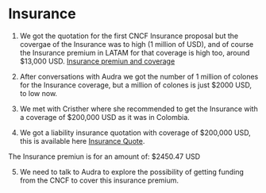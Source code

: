 # Insurance

1. We got the quotation for the first CNCF Insurance proposal but the covergae of the Insurance was to high (1 million of USD), and of course the Insurance premium in LATAM for that coverage is high too, around $13,000 USD. [Insurance premiun and coverage](https://github.com/cloudnativecostarica/kcd-planning-2025/blob/main/INSSJ-09329-2024.pdf)

2. After conversations with Audra we got the number of 1 million of colones for the Insurance coverage, but a million of colones is just $2000 USD, to low now.

3. We met with Cristher where she recommended to get the Insurance with a coverage of $200,000 USD as it was in Colombia.

4. We got a liability insurance quotation with coverage of $200,000 USD, this is available here [Insurance Quote](https://github.com/cloudnativecostarica/kcd-planning-2025/blob/main/INSSJ-10275-2024.pdf).

The Insurance premiun is for an amount of: $2450.47 USD

5. We need to talk to Audra to explore the possibility of getting funding from the CNCF to cover this insurance premium.

